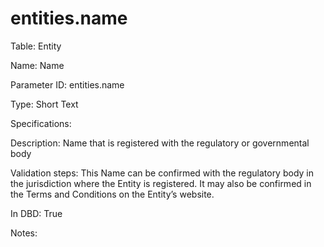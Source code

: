 # entities.name

Table: Entity

Name: Name

Parameter ID: entities.name

Type: Short Text

Specifications: 

Description: Name that is registered with the regulatory or governmental body

Validation steps: This Name can be confirmed with the regulatory body in the jurisdiction where the Entity is registered. It may also be confirmed in the Terms and Conditions on the Entity’s website.

In DBD: True

Notes: 

